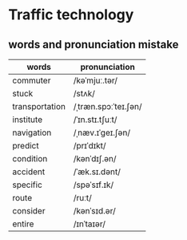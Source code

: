 # Traffic technology

## words and pronunciation mistake
| words | pronunciation |
| -- | -- |
| commuter | /kəˈmjuː.tər/ |
| stuck | /stʌk/ |
| transportation | /ˌtræn.spɔːˈteɪ.ʃən/ |
| institute | /ˈɪn.stɪ.tʃuːt/ |
| navigation | /ˌnæv.ɪˈɡeɪ.ʃən/ |
| predict | /prɪˈdɪkt/ |
| condition | /kənˈdɪʃ.ən/ |
| accident | /ˈæk.sɪ.dənt/ |
| specific | /spəˈsɪf.ɪk/ |
| route | /ruːt/ |
| consider | /kənˈsɪd.ər/ |
| entire | /ɪnˈtaɪər/ |
